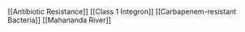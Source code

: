 [[Antibiotic Resistance]]
[[Class 1 Integron]]
[[Carbapenem-resistant Bacteria]]
[[Mahananda River]]
